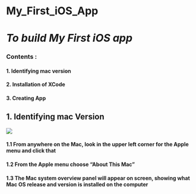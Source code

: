 # My_First_iOS_App

<h1><i> To build My First iOS app </i></h1>

<h3> Contents : </h3>
<h4> 1. Identifying mac version </h4>
<h4> 2. Installation of XCode </h4>
<h4> 3. Creating App </h4>

<h2><b> 1. Identifying mac Version </b></h2>

![](https://github.com/kinjal-147/My_First_iOS_App/issues/1#issue-801402625) 

<h4> 1.1 From anywhere on the Mac, look in the upper left corner for the Apple menu and click that </h4>

<h4> 1.2 From the Apple menu choose “About This Mac” </h4>

<h4> 1.3 The Mac system overview panel will appear on screen, showing what Mac OS release and version is installed on the computer </h4>






